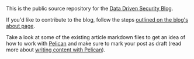 This is the public source repository for the [Data Driven Security Blog](http://datadrivensecurity.info/blog).

If you'd like to contribute to the blog, follow the steps [outlined on the blog's about page](http://datadrivensecurity.info/blog/pages/about-dds.html).

Take a look at some of the existing article markdown files to get an idea of how to work with [Pelican](http://docs.getpelican.com/en/3.3.0/) and make sure to mark your post as draft (read more about [writing content with Pelican](http://docs.getpelican.com/en/3.3.0/getting_started.html#writing-content-using-pelican)).